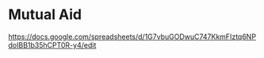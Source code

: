 # Mutual Aid

https://docs.google.com/spreadsheets/d/1G7vbuGODwuC747KkmFIztq6NPdoIBB1b35hCPT0R-y4/edit
